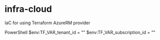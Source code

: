 # infra-cloud
IaC for using Terraform AzureRM provider

PowerShell
$env:TF_VAR_tenant_id = "<your-tenant-id>"
$env:TF_VAR_subscription_id = "<your-subscription-id>"


